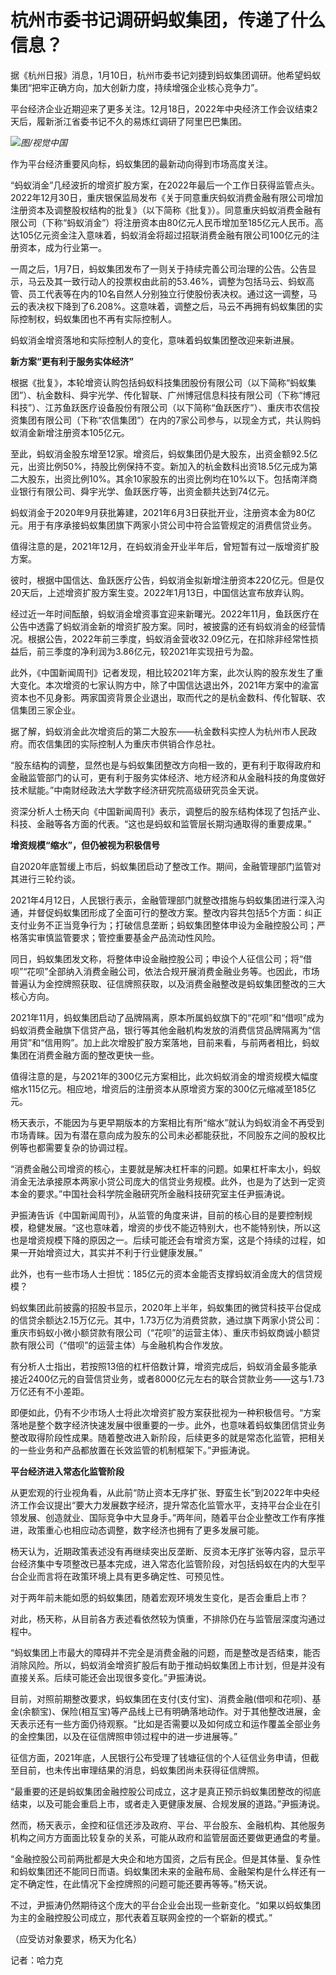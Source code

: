 # 杭州市委书记调研蚂蚁集团，传递了什么信息？

据《杭州日报》消息，1月10日，杭州市委书记刘捷到蚂蚁集团调研。他希望蚂蚁集团“把牢正确方向，加大创新力度，持续增强企业核心竞争力”。

平台经济企业近期迎来了更多关注。12月18日，2022年中央经济工作会议结束2天后，履新浙江省委书记不久的易炼红调研了阿里巴巴集团。

![](https://inews.gtimg.com/newsapp_bt/0/15604983496/1000)_图/视觉中国_

作为平台经济重要风向标，蚂蚁集团的最新动向得到市场高度关注。

“蚂蚁消金”几经波折的增资扩股方案，在2022年最后一个工作日获得监管点头。2022年12月30日，重庆银保监局发布《关于同意重庆蚂蚁消费金融有限公司增加注册资本及调整股权结构的批复》（以下简称《批复》）。同意重庆蚂蚁消费金融有限公司（下称“蚂蚁消金”）将注册资本由80亿元人民币增加至185亿元人民币。高达105亿元资金注入意味着，蚂蚁消金将超过招联消费金融有限公司100亿元的注册资本，成为行业第一。

一周之后，1月7日，蚂蚁集团发布了一则关于持续完善公司治理的公告。公告显示，马云及其一致行动人的投票权由此前的53.46%，调整为包括马云、蚂蚁高管、员工代表等在内的10名自然人分别独立行使股份表决权。通过这一调整，马云的表决权下降到了6.208%。这意味着，调整之后，马云不再拥有蚂蚁集团的实际控制权，蚂蚁集团也不再有实际控制人。

蚂蚁消金增资落地和实际控制人的变化，意味着蚂蚁集团整改迎来新进展。

**新方案“更有利于服务实体经济”**

根据《批复》，本轮增资认购包括蚂蚁科技集团股份有限公司（以下简称“蚂蚁集团”）、杭金数科、舜宇光学、传化智联、广州博冠信息科技有限公司（下称“博冠科技”）、江苏鱼跃医疗设备股份有限公司（以下简称“鱼跃医疗”）、重庆市农信投资集团有限公司（下称“农信集团”）在内的7家公司参与，以现金方式，共认购蚂蚁消金新增注册资本105亿元。

至此，蚂蚁消金股东增至12家。增资后，蚂蚁集团仍是大股东，出资金额92.5亿元，出资比例50%，持股比例保持不变。新加入的杭金数科出资18.5亿元成为第二大股东，出资比例10%。其余10家股东的出资比例均在10%以下。包括南洋商业银行有限公司、舜宇光学、鱼跃医疗等，出资金额共达到74亿元。

蚂蚁消金于2020年9月获批筹建，2021年6月3日获批开业，注册资本金为80亿元。用于有序承接蚂蚁集团旗下两家小贷公司中符合监管规定的消费信贷业务。

值得注意的是，2021年12月，在蚂蚁消金开业半年后，曾短暂有过一版增资扩股方案。

彼时，根据中国信达、鱼跃医疗公告，蚂蚁消金拟新增注册资本220亿元。但是仅20天后，上述增资扩股方案生变。2022年1月13日，中国信达宣布放弃认购。

经过近一年时间酝酿，蚂蚁消金增资事宜迎来新曙光。2022年11月，鱼跃医疗在公告中透露了蚂蚁消金新的增资扩股方案。同时，被披露的还有蚂蚁消金的经营情况。根据公告，2022年前三季度，蚂蚁消金营收32.09亿元，在扣除非经常性损益后，前三季度的净利润为3.86亿元，较2021年实现扭亏为盈。

此外，《中国新闻周刊》记者发现，相比较2021年方案，此次认购的股东发生了重大变化。本次增资的七家认购方中，除了中国信达退出外，2021年方案中的渝富资本也不见身影。两家国资背景企业退出，取而代之的是杭金数科、传化智联、农信集团三家企业。

据了解，蚂蚁消金此次增资后的第二大股东——杭金数科实控人为杭州市人民政府。而农信集团的实际控制人为重庆市供销合作总社。

“股东结构的调整，显然也是与蚂蚁集团整改方向相一致的，更有利于取得政府和金融监管部门的认可，更有利于服务实体经济、地方经济和从金融科技的角度做好技术赋能。”中南财经政法大学数字经济研究院高级研究员金天说。

资深分析人士杨天向《中国新闻周刊》表示，调整后的股东结构体现了包括产业、科技、金融等各方面的代表。“这也是蚂蚁和监管层长期沟通取得的重要成果。”

**增资规模“缩水”，但仍被视为积极信号**

自2020年底暂缓上市后，蚂蚁集团启动了整改工作。期间，金融管理部门监管对其进行三轮约谈。

2021年4月12日，人民银行表示，金融管理部门就整改措施与蚂蚁集团进行深入沟通，并督促蚂蚁集团形成了全面可行的整改方案。整改内容共包括5个方面：纠正支付业务不正当竞争行为；打破信息垄断；蚂蚁集团整体申设为金融控股公司；严格落实审慎监管要求；管控重要基金产品流动性风险。

同日，蚂蚁集团发文称，将整体申设金融控股公司；申设个人征信公司；将“借呗”“花呗”全部纳入消费金融公司，依法合规开展消费金融业务等。也因此，市场普遍认为金控牌照获取、征信牌照获取，以及消费金融整改是蚂蚁集团整改的三大核心方向。

2021年11月，蚂蚁集团启动了品牌隔离，原本所属蚂蚁旗下的“花呗”和“借呗”成为蚂蚁消费金融旗下信贷产品，银行等其他金融机构发放的消费信贷品牌隔离为“信用贷”和“信用购”。加上此次增股扩股方案落地，目前来看，与前两者相比，蚂蚁集团在消费金融方面的整改更快一些。

值得注意的是，与2021年的300亿元方案相比，此次蚂蚁消金的增资规模大幅度缩水115亿元。相应地，增资后的注册资本从原增资方案的300亿元缩减至185亿元。

杨天表示，不能因为与更早期版本的方案相比有所“缩水”就认为蚂蚁消金不再受到市场青睐。因为有潜在意向成为股东的公司未必都能获批，不同股东之间的股权比例等也都需要复杂的协调过程。

“消费金融公司增资的核心，主要就是解决杠杆率的问题。如果杠杆率太小，蚂蚁消金无法承接原本两家小贷公司庞大的信贷业务规模。此外，也是为了达到一定资本金的要求。”中国社会科学院金融研究所金融科技研究室主任尹振涛说。

尹振涛告诉《中国新闻周刊》，从监管的角度来讲，目前的核心目的是要控制规模，稳健发展。“这也意味着，增资的步伐不能迈特别大，也不能特别快，所以这也是增资规模下降的原因之一。后续可能还会有增资方案，这是个持续的过程，如果一开始增资过大，其实并不利于行业健康发展。”

此外，也有一些市场人士担忧：185亿元的资本金能否支撑蚂蚁消金庞大的信贷规模？

蚂蚁集团此前披露的招股书显示，2020年上半年，蚂蚁集团的微贷科技平台促成的信贷余额达2.15万亿元。其中，1.73万亿为消费贷款，通过旗下两家小贷公司：重庆市蚂蚁小微小额贷款有限公司（“花呗”的运营主体）、重庆市蚂蚁商诚小额贷款有限公司（“借呗”的运营主体）与金融机构合作发放。

有分析人士指出，若按照13倍的杠杆倍数计算，增资完成后，蚂蚁消金最多能承接近2400亿元的自营信贷业务，或者8000亿元左右的联合贷款业务——这与1.73万亿还有不小差距。

即便如此，仍有不少市场人士将此次增资扩股方案获批视为一种积极信号。“方案落地是整个数字经济快速发展中很重要的一步。此外，也意味着蚂蚁集团信贷业务整改取得阶段性成果。随着整改进入新阶段，后续更多的就是常态化监管，把相关的一些业务和产品都放置在长效监管的机制框架下。”尹振涛说。

**平台经济进入常态化监管阶段**

从更宏观的行业视角看，从此前“防止资本无序扩张、野蛮生长”到2022年中央经济工作会议提出“要大力发展数字经济，提升常态化监管水平，支持平台企业在引领发展、创造就业、国际竞争中大显身手。”两年间，随着平台企业整改工作有序推进，政策重心也相应动态调整，数字经济也拥有了更多发展可能。

杨天认为，近期政策表述没有再继续突出反垄断、反资本无序扩张等内容，显示平台经济集中专项整改已基本完成，进入常态化监管阶段，对包括蚂蚁在内的大型平台企业而言将在政策环境上具有更多确定性、可预见性。

对于两年前未能如愿的蚂蚁集团，随着宏观环境发生变化，是否会重启上市？

对此，杨天称，从目前各方表述看依然较为慎重，不排除仍在与监管层深度沟通过程中。

“蚂蚁集团上市最大的障碍并不完全是消费金融的问题，而是整改是否结束，能否消除风险。所以，蚂蚁消金增资扩股后有助于推动蚂蚁集团上市计划，但是并没有直接关系。后续可能还会出现很多变化。”尹振涛说。

目前，对照前期整改要求，蚂蚁集团在支付(支付宝)、消费金融(借呗和花呗)、基金(余额宝)、保险(相互宝)等产品线上已有明确落地动作。对于其他整改进展，金天表示还有一些方面仍待观察。“比如是否需要以及如何成立和运作覆盖全部业务的金控集团，以及在征信牌照申领过程中的进一步进展等。”

征信方面，2021年底，人民银行公布受理了钱塘征信的个人征信业务申请，但截至目前，也未传出审理结果的消息，蚂蚁集团尚未获得征信牌照。

“最重要的还是蚂蚁集团金融控股公司成立，这才是真正预示蚂蚁集团整改的彻底结束，以及可能会重启上市，或者走入更健康发展、合规发展的道路。”尹振涛说。

然而，杨天表示，金控和征信还涉及政府、平台、平台股东、金融机构、其他服务机构之间方方面面比较复杂的关系，可能从政府和监管层面还要做更通盘的考量。

“金融控股公司前两批都是大央企和地方国资，之后有民企。但是其体量、复杂性和蚂蚁集团还不能同日而语。蚂蚁集团未来的金融布局、金融架构是什么样还有一定不确定性，在此情况下金控牌照的问题可能还要再等等。”杨天说。

不过，尹振涛仍然期待这个庞大的平台企业会出现一些新变化。“如果以蚂蚁集团为主的金融控股公司成立，那代表着互联网金控的一个崭新的模式。”

（应受访对象要求，杨天为化名）

记者：哈力克


